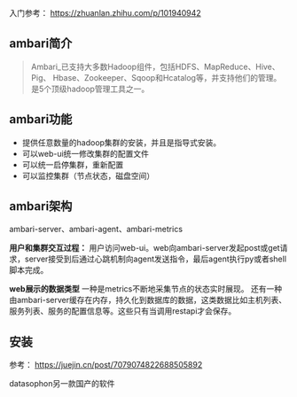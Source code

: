入门参考： https://zhuanlan.zhihu.com/p/101940942

## ambari简介
>Ambari_已支持大多数Hadoop组件，包括HDFS、MapReduce、Hive、Pig、 Hbase、Zookeeper、Sqoop和Hcatalog等，并支持他们的管理。是5个顶级hadoop管理工具之一。
## ambari功能
- 提供任意数量的hadoop集群的安装，并且是指导式安装。
- 可以web-ui统一修改集群的配置文件
- 可以统一启停集群，重新配置
- 可以监控集群（节点状态，磁盘空间）

## ambari架构

ambari-server、ambari-agent、ambari-metrics

**用户和集群交互过程：**
用户访问web-ui。web向ambari-server发起post或get请求，server接受到后通过心跳机制向agent发送指令，最后agent执行py或者shell脚本完成。

**web展示的数据类型**
一种是metrics不断地采集节点的状态实时展现。
还有一种由ambari-server缓存在内存，持久化到数据库的数据，这类数据比如主机列表、服务列表、服务的配置信息等。这些只有当调用restapi才会保存。

## 安装

参考： https://juejin.cn/post/7079074822688505892



datasophon另一款国产的软件
